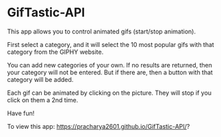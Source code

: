 # GifTastic-API

This app allows you to control animated gifs (start/stop animation).

First select a category, and it will select the 10 most popular gifs with that category from the GIPHY website.

You can add new categories of your own. If no results are returned, then your category will not be entered. But if there are, then a button with that category will be added.

Each gif can be animated by clicking on the picture. They will stop if you click on them a 2nd time.

Have fun!

To view this app: https://pracharya2601.github.io/GifTastic-API/?